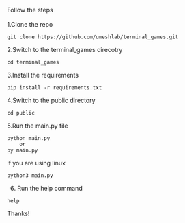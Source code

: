 Follow the steps
<br>
<br>
1.Clone the repo
```
git clone https://github.com/umeshlab/terminal_games.git
```
2.Switch  to the terminal_games direcotry
```
cd terminal_games
```
3.Install the requirements
```
pip install -r requirements.txt
```

4.Switch to the public directory
```
cd public
```
5.Run the main.py file
```
python main.py
    or
py main.py
```
if you are  using linux
```
python3 main.py
```
6. Run the help command
```
help
```
Thanks!
